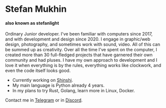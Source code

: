 # Stefan Mukhin
#### also known as stefanlight
Ordinary Junior developer. I've been familiar with computers since 2017, and with development and design since 2020. I engage in graphic/web design, photography, and sometimes work with sound, video. All of this can be summed up as creativity.
Over all the time I've spent on the computer, I created more than 30 full-fledged projects that have garnered their own community and had pluses.
I have my own approach to development and I love it when everything is by the rules, everything works like clockwork, and even the code itself looks good.

- Currently working on [Shinshi](https://github.com/ShinshiDevs/Shinshi).
- My main language is Python already 4 years.
- In my plans to try Rust, Golang, learn more in Linux, Docker.

Contact me in [Telegram](https://t.me/stefanlight) or in [Discord](https://discord.com/users/890784413242241084).
